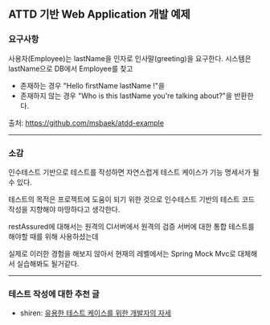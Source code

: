 ## ATTD 기반 Web Application 개발 예제

### 요구사항

사용자(Employee)는 lastName을 인자로 인사말(greeting)을 요구한다. 시스템은 lastName으로 DB에서 Employee를 찾고

- 존재하는 경우 "Hello firstName lastName !"을
- 존재하지 않는 경우 "Who is this lastName you're talking about?"을
반환한다.

출처: https://github.com/msbaek/atdd-example

---

### 소감

인수테스트 기반으로 테스트를 작성하면 자연스럽게 테스트 케이스가 기능 명세서가 될 수 있다.

테스트의 목적은 프로젝트에 도움이 되기 위한 것으로 인수테스트 기반의 테스트 코드 작성을 지향해야 마땅하다고 생각한다.

restAssured에 대해서는 원격의 CI서버에서 원격의 검증 서버에 대한 통합 테스트를 해야할 때를 위해 사용하셨는데

실제로 이러한 경험을 해보지 않아서 현재의 레벨에서는 Spring Mock Mvc로 대체해서 실습해봐도 될거같다.

---
### 테스트 작성에 대한 추천 글

- shiren: [유용한 테스트 케이스를 위한 개발자의 자세](https://blog.shiren.dev/2020-06-15-%EC%9C%A0%EC%9A%A9%ED%95%9C%ED%85%8C%EC%8A%A4%ED%8A%B8%EC%BC%80%EC%9D%B4%EC%8A%A4%EB%A5%BC%EC%9C%84%ED%95%9C%EA%B0%9C%EB%B0%9C%EC%9E%90%EC%9D%98%EC%9E%90%EC%84%B8/)